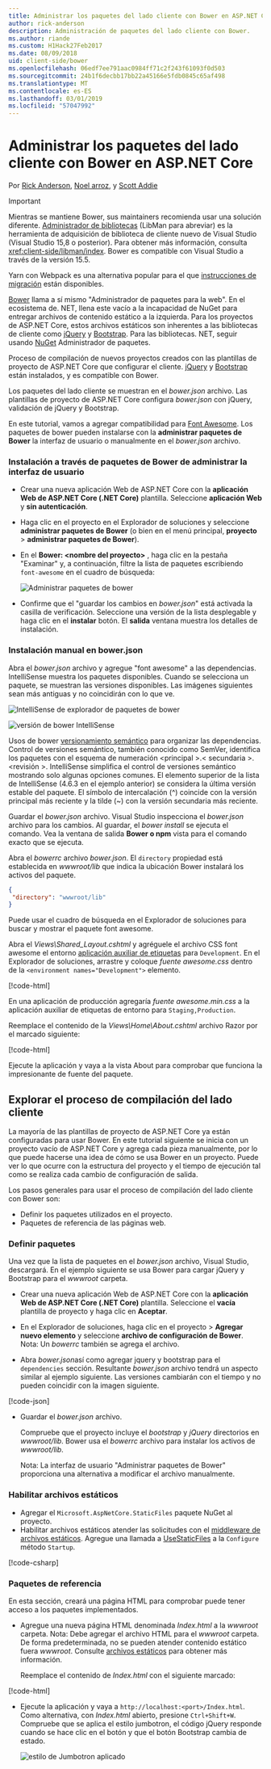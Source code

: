```yaml
---
title: Administrar los paquetes del lado cliente con Bower en ASP.NET Core
author: rick-anderson
description: Administración de paquetes del lado cliente con Bower.
ms.author: riande
ms.custom: H1Hack27Feb2017
ms.date: 08/09/2018
uid: client-side/bower
ms.openlocfilehash: 06edf7ee791aac0984ff71c2f243f61093f0d503
ms.sourcegitcommit: 24b1f6decbb17bb22a45166e5fdb0845c65af498
ms.translationtype: MT
ms.contentlocale: es-ES
ms.lasthandoff: 03/01/2019
ms.locfileid: "57047992"
---
```

# <a name="manage-client-side-packages-with-bower-in-aspnet-core"></a>Administrar los paquetes del lado cliente con Bower en ASP.NET Core

Por [Rick Anderson](https://twitter.com/RickAndMSFT), [Noel arroz](https://blog.falafel.com/falafel-software-recognized-sitefinity-website-year/), y [Scott Addie](https://scottaddie.com)

> [!IMPORTANT]
> Mientras se mantiene Bower, sus maintainers recomienda usar una solución diferente. [Administrador de bibliotecas](https://blogs.msdn.microsoft.com/webdev/2018/04/18/what-happened-to-bower/) (LibMan para abreviar) es la herramienta de adquisición de biblioteca de cliente nuevo de Visual Studio (Visual Studio 15,8 o posterior). Para obtener más información, consulta <xref:client-side/libman/index>. Bower es compatible con Visual Studio a través de la versión 15.5.
>
> Yarn con Webpack es una alternativa popular para el que [instrucciones de migración](https://bower.io/blog/2017/how-to-migrate-away-from-bower/) están disponibles.

[Bower](https://bower.io/) llama a sí mismo "Administrador de paquetes para la web". En el ecosistema de. NET, llena este vacío a la incapacidad de NuGet para entregar archivos de contenido estático a la izquierda. Para los proyectos de ASP.NET Core, estos archivos estáticos son inherentes a las bibliotecas de cliente como [jQuery](http://jquery.com/) y [Bootstrap](http://getbootstrap.com/). Para las bibliotecas. NET, seguir usando [NuGet](https://www.nuget.org/) Administrador de paquetes.

Proceso de compilación de nuevos proyectos creados con las plantillas de proyecto de ASP.NET Core que configurar el cliente. [jQuery](http://jquery.com/) y [Bootstrap](http://getbootstrap.com/) están instalados, y es compatible con Bower.

Los paquetes del lado cliente se muestran en el *bower.json* archivo. Las plantillas de proyecto de ASP.NET Core configura *bower.json* con jQuery, validación de jQuery y Bootstrap.

En este tutorial, vamos a agregar compatibilidad para [Font Awesome](http://fontawesome.io). Los paquetes de bower pueden instalarse con la **administrar paquetes de Bower** la interfaz de usuario o manualmente en el *bower.json* archivo.

### <a name="installation-via-manage-bower-packages-ui"></a>Instalación a través de paquetes de Bower de administrar la interfaz de usuario

* Crear una nueva aplicación Web de ASP.NET Core con la **aplicación Web de ASP.NET Core (.NET Core)** plantilla. Seleccione **aplicación Web** y **sin autenticación**.

* Haga clic en el proyecto en el Explorador de soluciones y seleccione **administrar paquetes de Bower** (o bien en el menú principal, **proyecto** > **administrar paquetes de Bower**).

* En el **Bower: \<nombre del proyecto\>**  , haga clic en la pestaña "Examinar" y, a continuación, filtre la lista de paquetes escribiendo `font-awesome` en el cuadro de búsqueda:

  ![Administrar paquetes de bower](bower/_static/manage-bower-packages.png)

* Confirme que el "guardar los cambios en *bower.json*" está activada la casilla de verificación. Seleccione una versión de la lista desplegable y haga clic en el **instalar** botón. El **salida** ventana muestra los detalles de instalación.

### <a name="manual-installation-in-bowerjson"></a>Instalación manual en bower.json

Abra el *bower.json* archivo y agregue "font awesome" a las dependencias. IntelliSense muestra los paquetes disponibles. Cuando se selecciona un paquete, se muestran las versiones disponibles. Las imágenes siguientes sean más antiguas y no coincidirán con lo que ve.

![IntelliSense de explorador de paquetes de bower](bower/_static/add-package.png)

![versión de bower IntelliSense](bower/_static/version-intelliSense.png)

Usos de bower [versionamiento semántico](http://semver.org/) para organizar las dependencias. Control de versiones semántico, también conocido como SemVer, identifica los paquetes con el esquema de numeración \<principal >.\< secundaria >. \<revisión >. IntelliSense simplifica el control de versiones semántico mostrando solo algunas opciones comunes. El elemento superior de la lista de IntelliSense (4.6.3 en el ejemplo anterior) se considera la última versión estable del paquete. El símbolo de intercalación (^) coincide con la versión principal más reciente y la tilde (~) con la versión secundaria más reciente.

Guardar el *bower.json* archivo. Visual Studio inspecciona el *bower.json* archivo para los cambios. Al guardar, el *bower install* se ejecuta el comando. Vea la ventana de salida **Bower o npm** vista para el comando exacto que se ejecuta.

Abra el *bowerrc* archivo *bower.json*. El `directory` propiedad está establecida en *wwwroot/lib* que indica la ubicación Bower instalará los activos del paquete.

```json
{
 "directory": "wwwroot/lib"
}
```

Puede usar el cuadro de búsqueda en el Explorador de soluciones para buscar y mostrar el paquete font awesome.

Abra el *Views\Shared\_Layout.cshtml* y agréguele el archivo CSS font awesome el entorno [aplicación auxiliar de etiquetas](xref:mvc/views/tag-helpers/intro) para `Development`. En el Explorador de soluciones, arrastre y coloque *fuente awesome.css* dentro de la `<environment names="Development">` elemento.

[!code-html[](bower/sample/_Layout.cshtml?highlight=4&range=9-13)]

En una aplicación de producción agregaría *fuente awesome.min.css* a la aplicación auxiliar de etiquetas de entorno para `Staging,Production`.

Reemplace el contenido de la *Views\Home\About.cshtml* archivo Razor por el marcado siguiente:

[!code-html[](bower/sample/About.cshtml)]

Ejecute la aplicación y vaya a la vista About para comprobar que funciona la impresionante de fuente del paquete.

## <a name="exploring-the-client-side-build-process"></a>Explorar el proceso de compilación del lado cliente

La mayoría de las plantillas de proyecto de ASP.NET Core ya están configuradas para usar Bower. En este tutorial siguiente se inicia con un proyecto vacío de ASP.NET Core y agrega cada pieza manualmente, por lo que puede hacerse una idea de cómo se usa Bower en un proyecto. Puede ver lo que ocurre con la estructura del proyecto y el tiempo de ejecución tal como se realiza cada cambio de configuración de salida.

Los pasos generales para usar el proceso de compilación del lado cliente con Bower son:

* Definir los paquetes utilizados en el proyecto. <!-- once defined, you don't need to download them, VS does -->
* Paquetes de referencia de las páginas web.

### <a name="define-packages"></a>Definir paquetes

Una vez que la lista de paquetes en el *bower.json* archivo, Visual Studio, descargará. En el ejemplo siguiente se usa Bower para cargar jQuery y Bootstrap para el *wwwroot* carpeta.

* Crear una nueva aplicación Web de ASP.NET Core con la **aplicación Web de ASP.NET Core (.NET Core)** plantilla. Seleccione el **vacía** plantilla de proyecto y haga clic en **Aceptar**.

* En el Explorador de soluciones, haga clic en el proyecto > **Agregar nuevo elemento** y seleccione **archivo de configuración de Bower**. Nota: Un *bowerrc* también se agrega el archivo.

* Abra *bower.json*así como agregar jquery y bootstrap para el `dependencies` sección. Resultante *bower.json* archivo tendrá un aspecto similar al ejemplo siguiente. Las versiones cambiarán con el tiempo y no pueden coincidir con la imagen siguiente.

[!code-json[](bower/sample/bower.json?highlight=5,6)]

* Guardar el *bower.json* archivo.

  Compruebe que el proyecto incluye el *bootstrap* y *jQuery* directorios en *wwwroot/lib*. Bower usa el *bowerrc* archivo para instalar los activos de *wwwroot/lib*.

  Nota: La interfaz de usuario "Administrar paquetes de Bower" proporciona una alternativa a modificar el archivo manualmente.

### <a name="enable-static-files"></a>Habilitar archivos estáticos

* Agregar el `Microsoft.AspNetCore.StaticFiles` paquete NuGet al proyecto.
* Habilitar archivos estáticos atender las solicitudes con el [middleware de archivos estáticos](/dotnet/api/microsoft.aspnetcore.builder.staticfileextensions). Agregue una llamada a [UseStaticFiles](/dotnet/api/microsoft.aspnetcore.builder.staticfileextensions) a la `Configure` método `Startup`.

[!code-csharp[](bower/sample/Startup.cs?highlight=9)]

### <a name="reference-packages"></a>Paquetes de referencia

En esta sección, creará una página HTML para comprobar puede tener acceso a los paquetes implementados.

* Agregue una nueva página HTML denominada *Index.html* a la *wwwroot* carpeta. Nota: Debe agregar el archivo HTML para el *wwwroot* carpeta. De forma predeterminada, no se pueden atender contenido estático fuera *wwwroot*. Consulte [archivos estáticos](xref:fundamentals/static-files) para obtener más información.

  Reemplace el contenido de *Index.html* con el siguiente marcado:

[!code-html[](bower/sample/Index.html)]

* Ejecute la aplicación y vaya a `http://localhost:<port>/Index.html`. Como alternativa, con *Index.html* abierto, presione `Ctrl+Shift+W`. Compruebe que se aplica el estilo jumbotron, el código jQuery responde cuando se hace clic en el botón y que el botón Bootstrap cambia de estado.

  ![estilo de Jumbotron aplicado](bower/_static/jumbotron.png)
